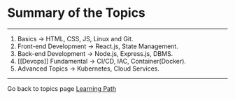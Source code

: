 # Summary of the Topics

---
1. Basics -> HTML, CSS, JS, Linux and Git.
2. Front-end Development -> React.js, State Management.
3. Back-end Development -> Node.js, Express.js, DBMS.
4. [[Devops]] Fundamental -> CI/CD, IAC, Container(Docker).
5. Advanced Topics -> Kubernetes, Cloud Services.
---

Go back to topics page [Learning Path](https://sumit7739.github.io/Webdev/Learning_Path.md)
